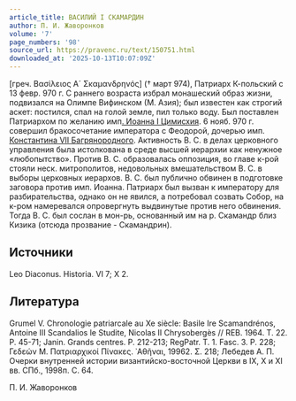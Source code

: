 ```yaml
---
article_title: ВАСИЛИЙ I СКАМАРДИН
author: П. И. Жаворонков
volume: '7'
page_numbers: '98'
source_url: https://pravenc.ru/text/150751.html
downloaded_at: '2025-10-13T10:07:09Z'
---
```


[греч. Βασίλειος 
Α´ 
Σκαμανδρηνός] († март 974), Патриарх К-польский c 13 февр. 970 г. С раннего возраста избрал монашеский образ жизни, подвизался на Олимпе Вифинском (М. Азия); был известен как строгий аскет: постился, спал на голой земле, пил только воду. Был поставлен Патриархом по желанию имп[. Иоанна I Цимисхия](<https://pravenc.ru/text/  Иоанна I Цимисхия.html>). 6 нояб. 970 г. совершил бракосочетание императора с Феодорой, дочерью имп. [Константина VII Багрянородного](<https://pravenc.ru/text/Константин VII Багрянородный.html>). Активность В. С. в делах церковного управления была истолкована в среде высшей иерархии как ненужное «любопытство». Против В. С. образовалась оппозиция, во главе к-рой стояли неск. митрополитов, недовольных вмешательством В. С. в выборы церковных иерархов. В. С. был публично обвинен в подготовке заговора против имп. Иоанна. Патриарх был вызван к императору для разбирательства, однако он не явился, а потребовал созвать Собор, на к-ром намеревался опровергнуть выдвинутые против него обвинения. Тогда В. С. был сослан в мон-рь, основанный им на р. Скамандр близ Кизика (отсюда прозвание - Скамандрин).

## Источники

Leo Diaconus. Historia. VI 7; X 2.

## Литература

Grumel V. Chronologie patriarcale au Xe siècle: Basile Ire Scamandrénos, Antoine III Scandalios le Studite, Nicolas II Chrysobergès // REB. 1964. T. 22. P. 45-71; Janin. Grands centres. P. 212-213; RegPatr. T. 1. Fasc. 3. P. 228; Γεδεών Μ. Πατριαρχικοί Πίνακες. ᾿Αθῆναι, 19962. Σ. 218; Лебедев А. П. Очерки внутренней истории византийско-восточной Церкви в IX, X и XI вв. СПб., 1998п. С. 64.

П. И. Жаворонков
